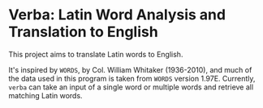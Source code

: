 # Verba: Latin Word Analysis and Translation to English

This project aims to translate Latin words to English.

It's inspired by `WORDS`, by Col. William Whitaker (1936-2010), and much of the data used in this program is taken from `WORDS` version 1.97E.
Currently, `verba` can take an input of a single word or multiple words and retrieve all matching Latin words.
